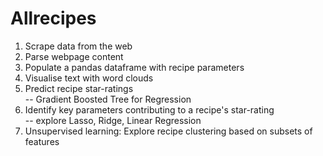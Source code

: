 # Allrecipes

1. Scrape data from the web<br>
2. Parse webpage content<br>
3. Populate a pandas dataframe with recipe parameters<br>
4. Visualise text with word clouds<br>
5. Predict recipe star-ratings<br>
  -- Gradient Boosted Tree for Regression
7. Identify key parameters contributing to a recipe's star-rating<br>
  -- explore Lasso, Ridge, Linear Regression
9. Unsupervised learning: Explore recipe clustering based on subsets of features
